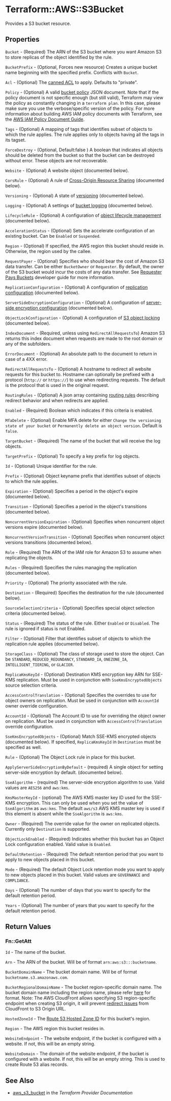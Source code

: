 # Terraform::AWS::S3Bucket

Provides a S3 bucket resource.

## Properties

`Bucket` - (Required) The ARN of the S3 bucket where you want Amazon S3 to store replicas of the object identified by the rule.

`BucketPrefix` - (Optional, Forces new resource) Creates a unique bucket name beginning with the specified prefix. Conflicts with `Bucket`.

`Acl` - (Optional) The [canned ACL](https://docs.aws.amazon.com/AmazonS3/latest/dev/acl-overview.html#canned-acl) to apply. Defaults to "private".

`Policy` - (Optional) A valid [bucket policy](https://docs.aws.amazon.com/AmazonS3/latest/dev/example-bucket-policies.html) JSON document. Note that if the policy document is not specific enough (but still valid), Terraform may view the policy as constantly changing in a `terraform plan`. In this case, please make sure you use the verbose/specific version of the policy. For more information about building AWS IAM policy documents with Terraform, see the [AWS IAM Policy Document Guide](/docs/providers/aws/guides/iam-policy-documents.html).

`Tags` - (Optional)  A mapping of tags that identifies subset of objects to which the rule applies. The rule applies only to objects having all the tags in its tagset.

`ForceDestroy` - (Optional, Default:false ) A boolean that indicates all objects should be deleted from the bucket so that the bucket can be destroyed without error. These objects are *not* recoverable.

`Website` - (Optional) A website object (documented below).

`CorsRule` - (Optional) A rule of [Cross-Origin Resource Sharing](https://docs.aws.amazon.com/AmazonS3/latest/dev/cors.html) (documented below).

`Versioning` - (Optional) A state of [versioning](https://docs.aws.amazon.com/AmazonS3/latest/dev/Versioning.html) (documented below).

`Logging` - (Optional) A settings of [bucket logging](https://docs.aws.amazon.com/AmazonS3/latest/UG/ManagingBucketLogging.html) (documented below).

`LifecycleRule` - (Optional) A configuration of [object lifecycle management](http://docs.aws.amazon.com/AmazonS3/latest/dev/object-lifecycle-mgmt.html) (documented below).

`AccelerationStatus` - (Optional) Sets the accelerate configuration of an existing bucket. Can be `Enabled` or `Suspended`.

`Region` - (Optional) If specified, the AWS region this bucket should reside in. Otherwise, the region used by the callee.

`RequestPayer` - (Optional) Specifies who should bear the cost of Amazon S3 data transfer. Can be either `BucketOwner` or `Requester`. By default, the owner of the S3 bucket would incur the costs of any data transfer. See [Requester Pays Buckets](http://docs.aws.amazon.com/AmazonS3/latest/dev/RequesterPaysBuckets.html) developer guide for more information.

`ReplicationConfiguration` - (Optional) A configuration of [replication configuration](http://docs.aws.amazon.com/AmazonS3/latest/dev/crr.html) (documented below).

`ServerSideEncryptionConfiguration` - (Optional) A configuration of [server-side encryption configuration](http://docs.aws.amazon.com/AmazonS3/latest/dev/bucket-encryption.html) (documented below).

`ObjectLockConfiguration` - (Optional) A configuration of [S3 object locking](https://docs.aws.amazon.com/AmazonS3/latest/dev/object-lock.html) (documented below).

`IndexDocument` - (Required, unless using `RedirectAllRequestsTo`) Amazon S3 returns this index document when requests are made to the root domain or any of the subfolders.

`ErrorDocument` - (Optional) An absolute path to the document to return in case of a 4XX error.

`RedirectAllRequestsTo` - (Optional) A hostname to redirect all website requests for this bucket to. Hostname can optionally be prefixed with a protocol (`http://` or `https://`) to use when redirecting requests. The default is the protocol that is used in the original request.

`RoutingRules` - (Optional) A json array containing [routing rules](https://docs.aws.amazon.com/AWSCloudFormation/latest/UserGuide/aws-properties-s3-websiteconfiguration-routingrules.html) describing redirect behavior and when redirects are applied.

`Enabled` - (Required) Boolean which indicates if this criteria is enabled.

`MfaDelete` - (Optional) Enable MFA delete for either `Change the versioning state of your bucket` or `Permanently delete an object version`. Default is `false`.

`TargetBucket` - (Required) The name of the bucket that will receive the log objects.

`TargetPrefix` - (Optional) To specify a key prefix for log objects.

`Id` - (Optional) Unique identifier for the rule.

`Prefix` - (Optional) Object keyname prefix that identifies subset of objects to which the rule applies.

`Expiration` - (Optional) Specifies a period in the object's expire (documented below).

`Transition` - (Optional) Specifies a period in the object's transitions (documented below).

`NoncurrentVersionExpiration` - (Optional) Specifies when noncurrent object versions expire (documented below).

`NoncurrentVersionTransition` - (Optional) Specifies when noncurrent object versions transitions (documented below).

`Role` - (Required) The ARN of the IAM role for Amazon S3 to assume when replicating the objects.

`Rules` - (Required) Specifies the rules managing the replication (documented below).

`Priority` - (Optional) The priority associated with the rule.

`Destination` - (Required) Specifies the destination for the rule (documented below).

`SourceSelectionCriteria` - (Optional) Specifies special object selection criteria (documented below).

`Status` - (Required) The status of the rule. Either `Enabled` or `Disabled`. The rule is ignored if status is not Enabled.

`Filter` - (Optional) Filter that identifies subset of objects to which the replication rule applies (documented below).

`StorageClass` - (Optional) The class of storage used to store the object. Can be `STANDARD`, `REDUCED_REDUNDANCY`, `STANDARD_IA`, `ONEZONE_IA`, `INTELLIGENT_TIERING`, or `GLACIER`.

`ReplicaKmsKeyId` - (Optional) Destination KMS encryption key ARN for SSE-KMS replication. Must be used in conjunction with `SseKmsEncryptedObjects` source selection criteria.

`AccessControlTranslation` - (Optional) Specifies the overrides to use for object owners on replication. Must be used in conjunction with `AccountId` owner override configuration.

`AccountId` - (Optional) The Account ID to use for overriding the object owner on replication. Must be used in conjunction with `AccessControlTranslation` override configuration.

`SseKmsEncryptedObjects` - (Optional) Match SSE-KMS encrypted objects (documented below). If specified, `ReplicaKmsKeyId` in `Destination` must be specified as well.

`Rule` - (Optional) The Object Lock rule in place for this bucket.

`ApplyServerSideEncryptionByDefault` - (required) A single object for setting server-side encryption by default. (documented below).

`SseAlgorithm` - (required) The server-side encryption algorithm to use. Valid values are `AES256` and `aws:kms`.

`KmsMasterKeyId` - (optional) The AWS KMS master key ID used for the SSE-KMS encryption. This can only be used when you set the value of `SseAlgorithm` as `aws:kms`. The default `aws/s3` AWS KMS master key is used if this element is absent while the `SseAlgorithm` is `aws:kms`.

`Owner` - (Required) The override value for the owner on replicated objects. Currently only `Destination` is supported.

`ObjectLockEnabled` - (Required) Indicates whether this bucket has an Object Lock configuration enabled. Valid value is `Enabled`.

`DefaultRetention` - (Required) The default retention period that you want to apply to new objects placed in this bucket.

`Mode` - (Required) The default Object Lock retention mode you want to apply to new objects placed in this bucket. Valid values are `GOVERNANCE` and `COMPLIANCE`.

`Days` - (Optional) The number of days that you want to specify for the default retention period.

`Years` - (Optional) The number of years that you want to specify for the default retention period.


## Return Values

### Fn::GetAtt

`Id` - The name of the bucket.

`Arn` - The ARN of the bucket. Will be of format `arn:aws:s3:::bucketname`.

`BucketDomainName` - The bucket domain name. Will be of format `bucketname.s3.amazonaws.com`.

`BucketRegionalDomainName` - The bucket region-specific domain name. The bucket domain name including the region name, please refer [here](https://docs.aws.amazon.com/general/latest/gr/rande.html#s3_region) for format. Note: The AWS CloudFront allows specifying S3 region-specific endpoint when creating S3 origin, it will prevent [redirect issues](https://forums.aws.amazon.com/thread.jspa?threadID=216814) from CloudFront to S3 Origin URL.

`HostedZoneId` - The [Route 53 Hosted Zone ID](https://docs.aws.amazon.com/general/latest/gr/rande.html#s3_website_region_endpoints) for this bucket's region.

`Region` - The AWS region this bucket resides in.

`WebsiteEndpoint` - The website endpoint, if the bucket is configured with a website. If not, this will be an empty string.

`WebsiteDomain` - The domain of the website endpoint, if the bucket is configured with a website. If not, this will be an empty string. This is used to create Route 53 alias records.

## See Also

* [aws_s3_bucket](https://www.terraform.io/docs/providers/aws/r/s3_bucket.html) in the _Terraform Provider Documentation_